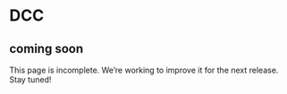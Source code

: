 
# DCC
## coming soon
This page is incomplete. We’re working to improve it for the next release. Stay tuned!